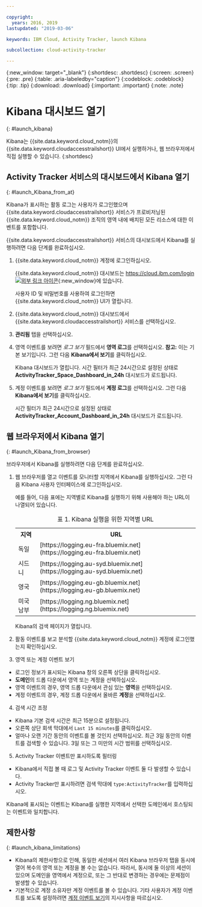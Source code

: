 ```yaml
---

copyright:
  years: 2016, 2019
lastupdated: "2019-03-06"

keywords: IBM Cloud, Activity Tracker, launch Kibana

subcollection: cloud-activity-tracker

---
```


{:new_window: target="_blank"}
{:shortdesc: .shortdesc}
{:screen: .screen}
{:pre: .pre}
{:table: .aria-labeledby="caption"}
{:codeblock: .codeblock}
{:tip: .tip}
{:download: .download}
{:important: .important}
{:note: .note}



# Kibana 대시보드 열기
{: #launch_kibana}

Kibana는 {{site.data.keyword.cloud_notm}}의 {{site.data.keyword.cloudaccesstrailshort}} UI에서 실행하거나, 웹 브라우저에서 직접 실행할 수 있습니다.
{:shortdesc}
   

##  Activity Tracker 서비스의 대시보드에서 Kibana 열기
{: #launch_Kibana_from_at}

Kibana가 표시하는 활동 로그는 사용자가 로그인했으며 {{site.data.keyword.cloudaccesstrailshort}} 서비스가 프로비저닝된 {{site.data.keyword.cloud_notm}} 조직의 영역 내에 배치된 모든 리소스에 대한 이벤트를 포함합니다.

{{site.data.keyword.cloudaccesstrailshort}} 서비스의 대시보드에서 Kibana를 실행하려면 다음 단계를 완료하십시오.

1. {{site.data.keyword.cloud_notm}} 계정에 로그인하십시오.

    {{site.data.keyword.cloud_notm}} 대시보드는 [https://cloud.ibm.com/login ![외부 링크 아이콘](../../../icons/launch-glyph.svg "외부 링크 아이콘")](https://cloud.ibm.com/login){:new_window}에 있습니다.
    
	사용자 ID 및 비밀번호를 사용하여 로그인하면 {{site.data.keyword.cloud_notm}} UI가 열립니다.

2. {{site.data.keyword.cloud_notm}} 대시보드에서 {{site.data.keyword.cloudaccesstrailshort}} 서비스를 선택하십시오. 
    
3. **관리됨** 탭을 선택하십시오.

4. 영역 이벤트를 보려면 *로그 보기* 필드에서 **영역 로그**를 선택하십시오. **참고:** 이는 기본 보기입니다. 그런 다음 **Kibana에서 보기**를 클릭하십시오. 

    Kibana 대시보드가 열립니다. 시간 필터가 최근 24시간으로 설정된 상태로 **ActivityTracker_Space_Dashboard_in_24h** 대시보드가 로드됩니다.

5. 계정 이벤트를 보려면 *로그 보기* 필드에서 **계정 로그**를 선택하십시오. 그런 다음 **Kibana에서 보기**를 클릭하십시오. 

    시간 필터가 최근 24시간으로 설정된 상태로 **ActivityTracker_Account_Dashboard_in_24h** 대시보드가 로드됩니다.
	
	
##  웹 브라우저에서 Kibana 열기
{: #launch_Kibana_from_browser}

브라우저에서 Kibana를 실행하려면 다음 단계를 완료하십시오.

1. 웹 브라우저를 열고 이벤트를 모니터할 지역에서 Kibana를 실행하십시오. 그런 다음 Kibana 사용자 인터페이스에 로그인하십시오.
    
    예를 들어, 다음 표에는 지역별로 Kibana를 실행하기 위해 사용해야 하는 URL이 나열되어 있습니다.
      
    <table>
          <caption>표 1. Kibana 실행을 위한 지역별 URL</caption>
           <tr>
            <th>지역</th>
            <th>URL</th>
          </tr>
          <tr>
            <td>독일</td>
            <td>[https://logging.eu-fra.bluemix.net](https://logging.eu-fra.bluemix.net) </td>
          </tr>
          <tr>
            <td>시드니</td>
            <td>[https://logging.au-syd.bluemix.net](https://logging.au-syd.bluemix.net) </td>
          </tr>
		  <tr>
            <td>영국</td>
            <td>[https://logging.eu-gb.bluemix.net](https://logging.eu-gb.bluemix.net)</td>
          </tr>
		  <tr>
            <td>미국 남부</td>
            <td>[https://logging.ng.bluemix.net](https://logging.ng.bluemix.net) </td>
          </tr>
    </table>
	
	Kibana의 검색 페이지가 열립니다.
	
2. 활동 이벤트를 보고 분석할 {{site.data.keyword.cloud_notm}} 계정에 로그인했는지 확인하십시오.

3. 영역 또는 계정 이벤트 보기

* 로그인 정보가 표시되는 Kibana 창의 오른쪽 상단을 클릭하십시오.
* **도메인**의 드롭 다운에서 영역 또는 계정을 선택하십시오.
* 영역 이벤트의 경우, 영역 드롭 다운에서 관심 있는 **영역**을 선택하십시오.
* 계정 이벤트의 경우, 계정 드롭 다운에서 올바른 **계정**을 선택하십시오.

4. 검색 시간 조정

* Kibana 기본 검색 시간은 최근 15분으로 설정됩니다.
* 오른쪽 상단 회색 막대에서 `Last 15 minutes`를 클릭하십시오.
* 얼마나 오랜 기간 동안의 이벤트를 볼 것인지 선택하십시오. 최근 3일 동안의 이벤트를 검색할 수 있습니다. 3일 또는 그 미만의 시간 범위를 선택하십시오.

5. Activity Tracker 이벤트만 표시하도록 필터링
* Kibana에서 직접 볼 때 로그 및 Activity Tracker 이벤트 둘 다 발생할 수 있습니다.
* Activity Tracker만 표시하려면 검색 막대에 `type:ActivityTracker`를 입력하십시오.

Kibana에 표시되는 이벤트는 Kibana를 실행한 지역에서 선택한 도메인에서 호스팅되는 이벤트와 일치합니다.

## 제한사항
{: #launch_kibana_limitations}

* Kibana의 제한사항으로 인해, 동일한 세션에서 여러 Kibana 브라우저 탭을 동시에 열어 복수의 영역 또는 계정을 볼 수는 없습니다. 따라서, 동시에 둘 이상의 세션이 있으며 도메인을 영역에서 계정으로, 또는 그 반대로 변경하는 경우에는 문제점이 발생할 수 있습니다.
* 기본적으로 계정 소유자만 계정 이벤트를 볼 수 있습니다. 기타 사용자가 계정 이벤트를 보도록 설정하려면 [계정 이벤트 보기](https://cloud.ibm.com/docs/services/cloud-activity-tracker?topic=cloud-activity-tracker-view_acc_events#view_acc_events)의 지시사항을 따르십시오.




